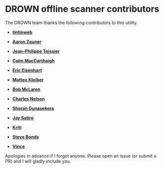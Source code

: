 DROWN offline scanner contributors
============================================

The DROWN team thanks the following contributors to this utility.

* **[tintinweb](https://github.com/tintinweb)**

* **[Aaron Zauner](https://github.com/azet)**

* **[Jean-Philippe Teissier](https://github.com/jipegit)**

* **[Colm MacCárthaigh](https://github.com/colmmacc)**

* **[Eric Eisenhart](https://github.com/freiheit)**

* **[Matteo Kloiber](https://github.com/Matt3o12)**

* **[Bob McLaren](https://github.com/bobmclaren)**

* **[Charles Nelson](https://github.com/cnelsonsic)**

* **[Sheran Gunasekera](https://github.com/sheran)**

* **[Jay Satiro](https://github.com/jay)**

* **[Kriti](https://github.com/kritiagg)**

* **[Steve Bonds](https://github.com/sbonds)**

* **[Vince](https://github.com/darkain)**

Apologies in advance if I forgot anyone.
Please open an issue (or submit a PR) and I will gladly include you.

